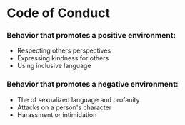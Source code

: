 # Code of Conduct

### Behavior that promotes a positive environment:
* Respecting others perspectives
* Expressing kindness for others
* Using inclusive language


### Behavior that promotes a negative environment:
* The of sexualized language and profanity
* Attacks on a person's character 
* Harassment or intimidation